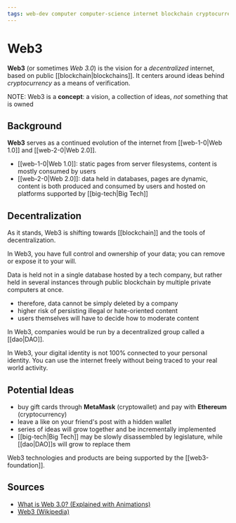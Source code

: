 ```yaml
---
tags: web-dev computer computer-science internet blockchain cryptocurrency
---
```


# Web3

**Web3** (or sometimes _Web 3.0_) is the vision for a _decentralized_ internet, based on public [[blockchain|blockchains]]. It centers around ideas behind _cryptocurrency_ as a means of verification.

NOTE: Web3 is a **concept**: a vision, a collection of ideas, _not_ something that is owned

## Background

**Web3** serves as a continued evolution of the internet from [[web-1-0|Web 1.0]] and [[web-2-0|Web 2.0]].

- [[web-1-0|Web 1.0]]: static pages from server filesystems, content is mostly consumed by users
- [[web-2-0|Web 2.0]]: data held in databases, pages are dynamic, content is both produced and consumed by users and hosted on platforms supported by [[big-tech|Big Tech]]

## Decentralization

As it stands, Web3 is shifting towards [[blockchain]] and the tools of decentralization.

In Web3, you have full control and ownership of your data; you can remove or expose it to your will.

Data is held not in a single database hosted by a tech company, but rather held in several instances through public blockchain by multiple private computers at once.

- therefore, data cannot be simply deleted by a company
- higher risk of persisting illegal or hate-oriented content
- users themselves will have to decide how to moderate content

In Web3, companies would be run by a decentralized group called a [[dao|DAO]].

In Web3, your digital identity is not 100% connected to your personal identity. You can use the internet freely without being traced to your real world activity.

## Potential Ideas

- buy gift cards through **MetaMask** (cryptowallet) and pay with **Ethereum** (cryptocurrency)
- leave a like on your friend's post with a hidden wallet
- series of ideas will grow together and be incrementally implemented
- [[big-tech|Big Tech]] may be slowly disassembled by legislature, while [[dao|DAO]]s will grow to replace them

Web3 technologies and products are being supported by the [[web3-foundation]].

## Sources

- [What is Web 3.0? (Explained with Animations)](https://www.youtube.com/watch?v=nHhAEkG1y2U)
- [Web3 (Wikipedia)](https://en.wikipedia.org/wiki/Web3)
